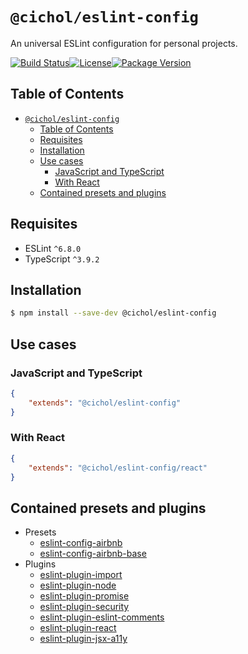 # `@cichol/eslint-config`

An universal ESLint configuration for personal projects.

[![Build Status][github actions badge]][github actions][![License][license badge]](LICENSE)[![Package Version][npm package version badge]][npm package]

## Table of Contents

- [`@cichol/eslint-config`](#cicholeslint-config)
  - [Table of Contents](#table-of-contents)
  - [Requisites](#requisites)
  - [Installation](#installation)
  - [Use cases](#use-cases)
    - [JavaScript and TypeScript](#javascript-and-typescript)
    - [With React](#with-react)
  - [Contained presets and plugins](#contained-presets-and-plugins)

## Requisites

- ESLint `^6.8.0`
- TypeScript `^3.9.2`

## Installation

```sh
$ npm install --save-dev @cichol/eslint-config
```

## Use cases

### JavaScript and TypeScript

```json
{
    "extends": "@cichol/eslint-config"
}
```

### With React

```json
{
    "extends": "@cichol/eslint-config/react"
}
```

## Contained presets and plugins

- Presets
  - [eslint-config-airbnb][eslint-config-airbnb]
  - [eslint-config-airbnb-base][eslint-config-airbnb-base]
- Plugins
  - [eslint-plugin-import][eslint-plugin-import]
  - [eslint-plugin-node][eslint-plugin-node]
  - [eslint-plugin-promise][eslint-plugin-promise]
  - [eslint-plugin-security][eslint-plugin-security]
  - [eslint-plugin-eslint-comments][eslint-plugin-eslint-comments]
  - [eslint-plugin-react][eslint-plugin-react]
  - [eslint-plugin-jsx-a11y][eslint-plugin-jsx-a11y]

[github actions badge]: https://img.shields.io/github/workflow/status/morrighan/eslint-config/On%20default/develop?style=flat-square
[github actions]: https://github.com/morrighan/eslint-config/actions
[license badge]: https://img.shields.io/github/license/morrighan/eslint-config.svg?style=flat-square
[npm package version badge]: https://img.shields.io/npm/v/@cichol/eslint-config.svg?style=flat-square
[npm package]: https://www.npmjs.com/package/@cichol/eslint-config
[eslint]: https://eslint.org/
[eslint-config-airbnb]: https://www.npmjs.com/package/eslint-preset-airbnb
[eslint-config-airbnb-base]: https://www.npmjs.com/package/eslint-config-airbnb-base
[eslint-plugin-import]: https://www.npmjs.com/package/eslint-plugin-import
[eslint-plugin-node]: https://www.npmjs.com/package/eslint-plugin-node
[eslint-plugin-promise]: https://www.npmjs.com/package/eslint-plugin-promise
[eslint-plugin-security]: https://www.npmjs.com/package/eslint-plugin-security
[eslint-plugin-eslint-comments]: https://www.npmjs.com/package/eslint-plugin-eslint-comments
[eslint-plugin-react]: https://www.npmjs.com/package/eslint-plugin-react
[eslint-plugin-jsx-a11y]: https://www.npmjs.com/package/eslint-plugin-jsx-a11y
